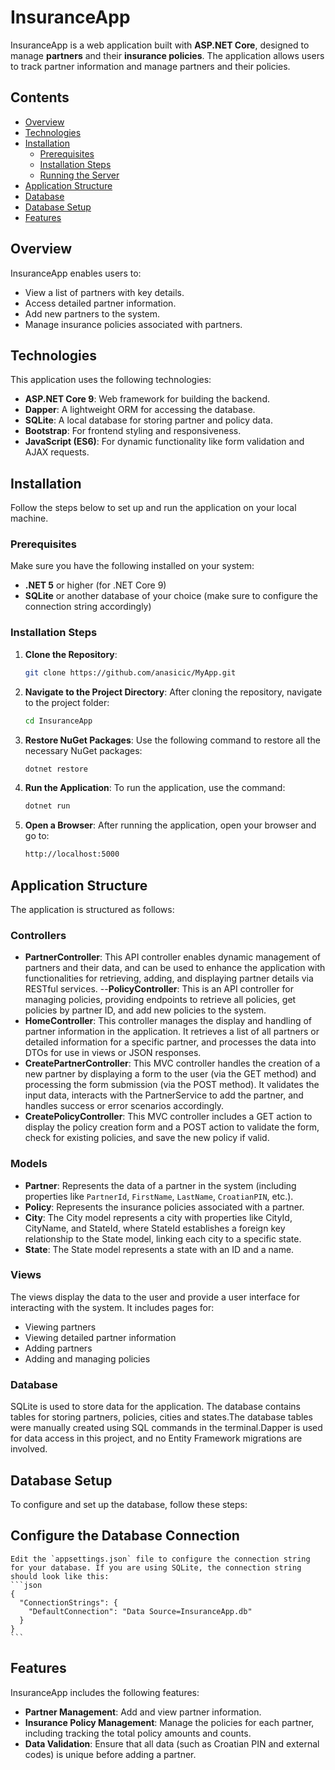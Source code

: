 # InsuranceApp

InsuranceApp is a web application built with **ASP.NET Core**, designed to manage **partners** and their **insurance policies**. The application allows users to track partner information and manage partners and their policies.

## Contents

- [Overview](#overview)
- [Technologies](#technologies)
- [Installation](#installation)
  - [Prerequisites](#prerequisites)
  - [Installation Steps](#installation-steps)
  - [Running the Server](#running-the-server)
- [Application Structure](#application-structure)
- [Database](#database)
- [Database Setup](#database-setup)
- [Features](#features)

## Overview

InsuranceApp enables users to:

- View a list of partners with key details.
- Access detailed partner information.
- Add new partners to the system.
- Manage insurance policies associated with partners.

## Technologies

This application uses the following technologies:

- **ASP.NET Core 9**: Web framework for building the backend.
- **Dapper**: A lightweight ORM for accessing the database.
- **SQLite**: A local database for storing partner and policy data.
- **Bootstrap**: For frontend styling and responsiveness.
- **JavaScript (ES6)**: For dynamic functionality like form validation and AJAX requests.

## Installation

Follow the steps below to set up and run the application on your local machine.

### Prerequisites

Make sure you have the following installed on your system:

- **.NET 5** or higher (for .NET Core 9)
- **SQLite** or another database of your choice (make sure to configure the connection string accordingly)

### Installation Steps

1. **Clone the Repository**:
    ```bash
    git clone https://github.com/anasicic/MyApp.git
    ```

2. **Navigate to the Project Directory**:
    After cloning the repository, navigate to the project folder:
    ```bash
    cd InsuranceApp
    ```

3. **Restore NuGet Packages**:
    Use the following command to restore all the necessary NuGet packages:
    ```bash
    dotnet restore
    ```

4. **Run the Application**:
    To run the application, use the command:
    ```bash
    dotnet run
    ```

5. **Open a Browser**:
    After running the application, open your browser and go to:
    ```bash
    http://localhost:5000
    ```

## Application Structure

The application is structured as follows:

### Controllers

- **PartnerController**: This API controller enables dynamic management of partners and their data, and can be used to enhance the application with functionalities for retrieving, adding, and displaying partner details via RESTful services.
--**PolicyController**: This is an API controller for managing policies, providing endpoints to retrieve all policies, get policies by partner ID, and add new policies to the system.
- **HomeController**: This controller manages the display and handling of partner information in the application. It retrieves a list of all partners or detailed information for a specific partner, and processes the data into DTOs for use in views or JSON responses.
- **CreatePartnerController**: This MVC controller handles the creation of a new partner by displaying a form to the user (via the GET method) and processing the form submission (via the POST method). It validates the input data, interacts with the PartnerService to add the partner, and handles success or error scenarios accordingly.
- **CreatePolicyController**: This MVC controller includes a GET action to display the policy creation form and a POST action to validate the form, check for existing policies, and save the new policy if valid.

### Models

- **Partner**: Represents the data of a partner in the system (including properties like `PartnerId`, `FirstName`, `LastName`, `CroatianPIN`, etc.).
- **Policy**: Represents the insurance policies associated with a partner.
- **City**: The City model represents a city with properties like CityId, CityName, and StateId, where StateId establishes a foreign key relationship to the State model, linking each city to a specific state.
- **State**: The State model represents a state with an ID and a name.


### Views

The views display the data to the user and provide a user interface for interacting with the system. It includes pages for:
- Viewing partners
- Viewing detailed partner information
- Adding partners
- Adding and managing policies

### Database

SQLite is used to store data for the application. The database contains tables for storing partners, policies, cities and states.The database tables were manually created using SQL commands in the terminal.Dapper is used for data access in this project, and no Entity Framework migrations are involved.

## Database Setup

To configure and set up the database, follow these steps:

## Configure the Database Connection
    Edit the `appsettings.json` file to configure the connection string for your database. If you are using SQLite, the connection string should look like this:
    ```json
    {
      "ConnectionStrings": {
        "DefaultConnection": "Data Source=InsuranceApp.db"
      }
    }
    ```

## Features

InsuranceApp includes the following features:

- **Partner Management**: Add and view partner information.
- **Insurance Policy Management**: Manage the policies for each partner, including tracking the total policy amounts and counts.
- **Data Validation**: Ensure that all data (such as Croatian PIN and external codes) is unique before adding a partner.

